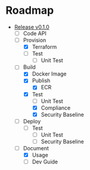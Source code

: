 # Roadmap
* [Release v0.1.0](TODO.md)
	* [ ] Code API
	* [ ] Provision
		* [x] Terraform
		* [ ] Test
			* [ ] Unit Test
	* [ ] Build
		* [x] Docker Image
		* [x] Publish
			* [x] ECR
		* [x] Test
			* [ ] Unit Test
			* [x] Compliance
			* [x] Security Baseline
	* [ ] Deploy
		* [ ] Test
			* [ ] Unit Test
			* [ ] Security Baseline
	* [ ] Document
		* [x] Usage
		* [ ] Dev Guide
